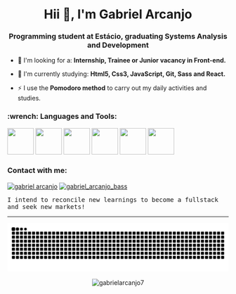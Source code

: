 <h1 align="center">Hii 👋, I'm Gabriel Arcanjo</h1>
<h3 align="center">Programming student at Estácio, graduating Systems Analysis and Development</h3>

- 🔭 I'm looking for a: **Internship, Trainee or Junior vacancy in Front-end.**

- 🌱 I'm currently studying: **Html5, Css3, JavaScript, Git,  Sass and React.**

- ⚡ I use the **Pomodoro method** to carry out my daily activities and studies.

<h3 align="left"> :wrench: Languages and Tools:</h3>
<p align="left">
<img src="https://cdn.jsdelivr.net/gh/devicons/devicon/icons/html5/html5-original.svg"  width="60" height="60"/>
<img src="https://cdn.jsdelivr.net/gh/devicons/devicon/icons/css3/css3-original.svg" width="60" height="60"/>
<img src="https://cdn.jsdelivr.net/gh/devicons/devicon/icons/javascript/javascript-original.svg" width="60" height="60"/>
<img src="https://cdn.jsdelivr.net/gh/devicons/devicon/icons/vscode/vscode-original.svg" width="60" height="60">
<img src="https://cdn.jsdelivr.net/gh/devicons/devicon/icons/sass/sass-original.svg" width="60" height="60">
 <img src="https://cdn.jsdelivr.net/gh/devicons/devicon/icons/git/git-original.svg" width="60" height="60">


<h3 align="left">Contact with me:</h3>
<p align="left">
<a href="https://github.com/gabrielarcanjo7" target="blank"><img align="center" src="https://raw.githubusercontent.com/rahuldkjain/github-profile-readme-generator/master/src/images/icons/Social/devto.svg" alt="gabriel arcanjo" height="50" width="50"/></a>
<a href="https://instagram.com/gabriel_arcanjo_bass" target="blank"><img align="center" src="https://raw.githubusercontent.com/rahuldkjain/github-profile-readme-generator/master/src/images/icons/Social/instagram.svg" alt="gabriel_arcanjo_bass" height="50" width="50" /></a>
</p>

<samp>



I intend to reconcile new learnings to become a fullstack and seek new markets!

</samp>



 

---


<div  class="snake"  align="center">

  

![Snake animation](https://github.com/walterowisk/walterowisk/blob/output/github-contribution-grid-snake.svg)

</div>
<p  class="Profile Views Badge"  align="center"> <img  src="https://komarev.com/ghpvc/?username=gabrielarcanjo7&label=Profile%20views&color=bb9af7&style=for-the-badge"  alt="gabrielarcanjo7" />
</p>
  

